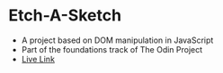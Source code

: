 # Etch-A-Sketch
- A project based on DOM manipulation in JavaScript
- Part of the foundations track of The Odin Project
- [Live Link](https://kartikey-tiwari.gihub.io/etch-a-sketch)
